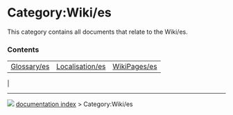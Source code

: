 # Category:Wiki/es
This category contains all documents that relate to the Wiki/es.

### Contents

|     |     |     |
| --- | --- | --- |
| [Glossary/es](Glossary/es.md) | [Localisation/es](Localisation/es.md) | [WikiPages/es](WikiPages/es.md) |
|



---
![](images/Right_arrow.png) [documentation index](../README.md) > Category:Wiki/es
